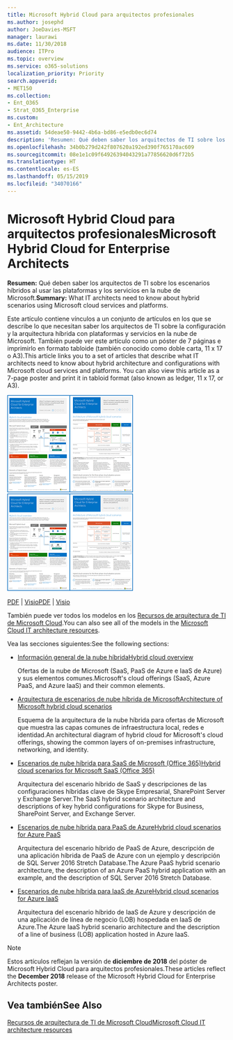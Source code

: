 ```yaml
---
title: Microsoft Hybrid Cloud para arquitectos profesionales
ms.author: josephd
author: JoeDavies-MSFT
manager: laurawi
ms.date: 11/30/2018
audience: ITPro
ms.topic: overview
ms.service: o365-solutions
localization_priority: Priority
search.appverid:
- MET150
ms.collection:
- Ent_O365
- Strat_O365_Enterprise
ms.custom:
- Ent_Architecture
ms.assetid: 54deae50-9442-4b6a-bd86-e5edb0ec6d74
description: 'Resumen: Qué deben saber los arquitectos de TI sobre los escenarios híbridos al usar las plataformas y los servicios en la nube de Microsoft.'
ms.openlocfilehash: 34b0b279d242f807620a192ed390f765170ac609
ms.sourcegitcommit: 08e1e1c09f64926394043291a77856620d6f72b5
ms.translationtype: HT
ms.contentlocale: es-ES
ms.lasthandoff: 05/15/2019
ms.locfileid: "34070166"
---
```

# <a name="microsoft-hybrid-cloud-for-enterprise-architects"></a><span data-ttu-id="eaf5e-103">Microsoft Hybrid Cloud para arquitectos profesionales</span><span class="sxs-lookup"><span data-stu-id="eaf5e-103">Microsoft Hybrid Cloud for Enterprise Architects</span></span>

 <span data-ttu-id="eaf5e-104">**Resumen:** Qué deben saber los arquitectos de TI sobre los escenarios híbridos al usar las plataformas y los servicios en la nube de Microsoft.</span><span class="sxs-lookup"><span data-stu-id="eaf5e-104">**Summary:** What IT architects need to know about hybrid scenarios using Microsoft cloud services and platforms.</span></span>
  
<span data-ttu-id="eaf5e-p101">Este artículo contiene vínculos a un conjunto de artículos en los que se describe lo que necesitan saber los arquitectos de TI sobre la configuración y la arquitectura híbrida con plataformas y servicios en la nube de Microsoft. También puede ver este artículo como un póster de 7 páginas e imprimirlo en formato tabloide (también conocido como doble carta, 11 x 17 o A3).</span><span class="sxs-lookup"><span data-stu-id="eaf5e-p101">This article links you to a set of articles that describe what IT architects need to know about hybrid architecture and configurations with Microsoft cloud services and platforms. You can also view this article as a 7-page poster and print it in tabloid format (also known as ledger, 11 x 17, or A3).</span></span>
  
<span data-ttu-id="eaf5e-107">[![Imagen en miniatura del modelo de nube híbrida de Microsoft](media/Hybrid-Poster/Hybrid-Cloud-Thumbnail.png)](https://www.microsoft.com/download/details.aspx?id=54424
)</span><span class="sxs-lookup"><span data-stu-id="eaf5e-107">[![Thumb image for the Microsoft hybrid cloud model](media/Hybrid-Poster/Hybrid-Cloud-Thumbnail.png)](https://www.microsoft.com/download/details.aspx?id=54424
)</span></span>
  
<span data-ttu-id="eaf5e-108">[PDF](https://go.microsoft.com/fwlink/p/?linkid=842082) | [Visio](https://go.microsoft.com/fwlink/p/?linkid=842083)</span><span class="sxs-lookup"><span data-stu-id="eaf5e-108">[PDF](https://go.microsoft.com/fwlink/p/?linkid=842082) | [Visio](https://go.microsoft.com/fwlink/p/?linkid=842083)</span></span>
  
<span data-ttu-id="eaf5e-109">También puede ver todos los modelos en los [Recursos de arquitectura de TI de Microsoft Cloud](microsoft-cloud-it-architecture-resources.md).</span><span class="sxs-lookup"><span data-stu-id="eaf5e-109">You can also see all of the models in the [Microsoft Cloud IT architecture resources](microsoft-cloud-it-architecture-resources.md).</span></span>
  
<span data-ttu-id="eaf5e-110">Vea las secciones siguientes:</span><span class="sxs-lookup"><span data-stu-id="eaf5e-110">See the following sections:</span></span>
  
- [<span data-ttu-id="eaf5e-111">Información general de la nube híbrida</span><span class="sxs-lookup"><span data-stu-id="eaf5e-111">Hybrid cloud overview</span></span>](hybrid-cloud-overview.md)
    
    <span data-ttu-id="eaf5e-112">Ofertas de la nube de Microsoft (SaaS, PaaS de Azure e IaaS de Azure) y sus elementos comunes.</span><span class="sxs-lookup"><span data-stu-id="eaf5e-112">Microsoft's cloud offerings (SaaS, Azure PaaS, and Azure IaaS) and their common elements.</span></span>
    
- [<span data-ttu-id="eaf5e-113">Arquitectura de escenarios de nube híbrida de Microsoft</span><span class="sxs-lookup"><span data-stu-id="eaf5e-113">Architecture of Microsoft hybrid cloud scenarios</span></span>](architecture-of-microsoft-hybrid-cloud-scenarios.md)
    
    <span data-ttu-id="eaf5e-114">Esquema de la arquitectura de la nube híbrida para ofertas de Microsoft que muestra las capas comunes de infraestructura local, redes e identidad.</span><span class="sxs-lookup"><span data-stu-id="eaf5e-114">An architectural diagram of hybrid cloud for Microsoft's cloud offerings, showing the common layers of on-premises infrastructure, networking, and identity.</span></span>
    
- [<span data-ttu-id="eaf5e-115">Escenarios de nube híbrida para SaaS de Microsoft (Office 365)</span><span class="sxs-lookup"><span data-stu-id="eaf5e-115">Hybrid cloud scenarios for Microsoft SaaS (Office 365)</span></span>](hybrid-cloud-scenarios-for-microsoft-saas-office-365.md)
    
    <span data-ttu-id="eaf5e-116">Arquitectura del escenario híbrido de SaaS y descripciones de las configuraciones híbridas clave de Skype Empresarial, SharePoint Server y Exchange Server.</span><span class="sxs-lookup"><span data-stu-id="eaf5e-116">The SaaS hybrid scenario architecture and descriptions of key hybrid configurations for Skype for Business, SharePoint Server, and Exchange Server.</span></span>
    
- [<span data-ttu-id="eaf5e-117">Escenarios de nube híbrida para PaaS de Azure</span><span class="sxs-lookup"><span data-stu-id="eaf5e-117">Hybrid cloud scenarios for Azure PaaS</span></span>](hybrid-cloud-scenarios-for-azure-paas.md)
    
    <span data-ttu-id="eaf5e-118">Arquitectura del escenario híbrido de PaaS de Azure, descripción de una aplicación híbrida de PaaS de Azure con un ejemplo y descripción de SQL Server 2016 Stretch Database.</span><span class="sxs-lookup"><span data-stu-id="eaf5e-118">The Azure PaaS hybrid scenario architecture, the description of an Azure PaaS hybrid application with an example, and the description of SQL Server 2016 Stretch Database.</span></span>
    
- [<span data-ttu-id="eaf5e-119">Escenarios de nube híbrida para IaaS de Azure</span><span class="sxs-lookup"><span data-stu-id="eaf5e-119">Hybrid cloud scenarios for Azure IaaS</span></span>](hybrid-cloud-scenarios-for-azure-iaas.md)
    
    <span data-ttu-id="eaf5e-120">Arquitectura del escenario híbrido de IaaS de Azure y descripción de una aplicación de línea de negocio (LOB) hospedada en IaaS de Azure.</span><span class="sxs-lookup"><span data-stu-id="eaf5e-120">The Azure IaaS hybrid scenario architecture and the description of a line of business (LOB) application hosted in Azure IaaS.</span></span>
    
> [!NOTE]
> <span data-ttu-id="eaf5e-121">Estos artículos reflejan la versión de **diciembre de 2018** del póster de Microsoft Hybrid Cloud para arquitectos profesionales.</span><span class="sxs-lookup"><span data-stu-id="eaf5e-121">These articles reflect the **December 2018** release of the Microsoft Hybrid Cloud for Enterprise Architects poster.</span></span>
  
## <a name="see-also"></a><span data-ttu-id="eaf5e-122">Vea también</span><span class="sxs-lookup"><span data-stu-id="eaf5e-122">See Also</span></span>

[<span data-ttu-id="eaf5e-123">Recursos de arquitectura de TI de Microsoft Cloud</span><span class="sxs-lookup"><span data-stu-id="eaf5e-123">Microsoft Cloud IT architecture resources</span></span>](microsoft-cloud-it-architecture-resources.md)

